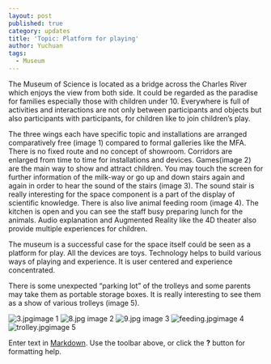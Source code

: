 ```yaml
---
layout: post
published: true
category: updates
title: 'Topic: Platform for playing'
author: Yuchuan
tags:
  - Museum
---
```

The Museum of Science is located as a bridge across the Charles River which enjoys the view from both side. It could be regarded as the paradise for families especially those with children under 10. Everywhere is full of activities and interactions are not only between participants and objects but also participants with participants, for children like to join children’s play.

The three wings each have specific topic and installations are arranged comparatively free (image 1) compared to formal galleries like the MFA. There is no fixed route and no concept of showroom. Corridors are enlarged from time to time for installations and devices. Games(image 2) are the main way to show and attract children. You may touch the screen for further information of the milk-way or go up and down stairs again and again in order to hear the sound of the stairs (image 3). The sound stair is really interesting for the space component is a part of the display of scientific knowledge. There is also live animal feeding room (image 4). The kitchen is open and you can see the staff busy preparing lunch for the animals. Audio explanation and Augmented Reality like the 4D theater also provide multiple experiences for children.

The museum is a successful case for the space itself could be seen as a platform for play. All the devices are toys. Technology helps to build various ways of playing and experience. It is user centered and experience concentrated.

There is some unexpected “parking lot” of the trolleys and some parents may take them as portable storage boxes. It is really interesting to see them as a show of various trolleys (image 5).

![3.jpg]({{site.baseurl}}/assets/3.jpg)image 1
![8.jpg]({{site.baseurl}}/assets/8.jpg)
image 2
![9.jpg]({{site.baseurl}}/assets/9.jpg)
image 3
![feeding.jpg]({{site.baseurl}}/assets/feeding.jpg)image 4
![trolley.jpg]({{site.baseurl}}/assets/trolley.jpg)image 5




Enter text in [Markdown](http://daringfireball.net/projects/markdown/). Use the toolbar above, or click the **?** button for formatting help.
